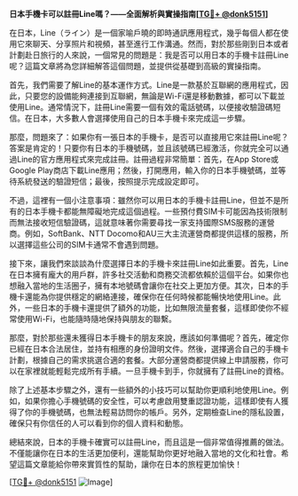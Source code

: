 **日本手機卡可以註冊Line嗎？——全面解析與實操指南[[TG💪+ @donk5151](https://t.me/s/donk5151)]**

在日本，Line（ライン）是一個家喻戶曉的即時通訊應用程式，幾乎每個人都在使用它來聊天、分享照片和視頻，甚至進行工作溝通。然而，對於那些剛到日本或者計劃赴日旅行的人來說，一個常見的問題是：我是否可以用日本的手機卡註冊Line呢？這篇文章將為您詳細解答這個問題，並提供從基礎到高級的實操指南。

首先，我們需要了解Line的基本運作方式。Line是一款基於互聯網的應用程式，因此，只要您的設備能夠連接到互聯網，無論是Wi-Fi還是移動數據，都可以下載並使用Line。通常情況下，註冊Line需要一個有效的電話號碼，以便接收驗證碼短信。在日本，大多數人會選擇使用自己的日本手機卡來完成這一步驟。

那麼，問題來了：如果你有一張日本的手機卡，是否可以直接用它來註冊Line呢？答案是肯定的！只要你有日本的手機號碼，並且該號碼已經激活，你就完全可以通過Line的官方應用程式來完成註冊。註冊過程非常簡單：首先，在App Store或Google Play商店下載Line應用；然後，打開應用，輸入你的日本手機號碼，並等待系統發送的驗證短信；最後，按照提示完成設定即可。

不過，這裡有一個小注意事項：雖然你可以用日本的手機卡註冊Line，但並不是所有的日本手機卡都能無障礙地完成這個過程。一些預付費SIM卡可能因為技術限制而無法接收短信驗證碼，這就意味著你需要尋找一家支持國際SMS服務的運營商。例如，SoftBank、NTT Docomo和AU三大主流運營商都提供這樣的服務，所以選擇這些公司的SIM卡通常不會遇到問題。

接下來，讓我們來談談為什麼選擇日本的手機卡來註冊Line如此重要。首先，Line在日本擁有龐大的用戶群，許多社交活動和商務交流都依賴於這個平台。如果你也想融入當地的生活圈子，擁有本地號碼會讓你在社交上更加方便。其次，日本的手機卡還能為你提供穩定的網絡連接，確保你在任何時候都能暢快地使用Line。此外，一些日本的手機卡還提供了額外的功能，比如無限流量套餐，這樣即使你不經常使用Wi-Fi，也能隨時隨地保持與朋友的聯繫。

那麼，對於那些還未獲得日本手機卡的朋友來說，應該如何準備呢？首先，確定你已經在日本合法居住，並持有相應的身份證明文件。然後，選擇適合自己的手機卡計劃，根據自己的需求挑選合適的套餐。大部分運營商都提供線上申請服務，你可以在家裡就能輕鬆完成所有手續。一旦手機卡到手，你就擁有了註冊Line的資格。

除了上述基本步驟之外，還有一些額外的小技巧可以幫助你更順利地使用Line。例如，如果你擔心手機號碼的安全性，可以考慮啟用雙重認證功能，這樣即使有人獲得了你的手機號碼，也無法輕易訪問你的帳戶。另外，定期檢查Line的隱私設置，確保只有你信任的人可以看到你的個人資料和動態。

總結來說，日本的手機卡確實可以註冊Line，而且這是一個非常值得推薦的做法。不僅能讓你在日本的生活更加便利，還能幫助你更好地融入當地的文化和社會。希望這篇文章能給你帶來實質性的幫助，讓你在日本的旅程更加愉快！

[[TG💪+ @donk5151](https://t.me/s/donk5151) ![Image](https://i.postimg.cc/rwNCRYN7/Snipaste-2025-04-30-17-27-05.png)]